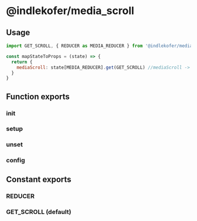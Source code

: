 # @indlekofer/media_scroll

## Usage

```js
import GET_SCROLL, { REDUCER as MEDIA_REDUCER } from '@indlekofer/media_scroll';

const mapStateToProps = (state) => {
  return {
    mediaScroll: state[MEDIA_REDUCER].get(GET_SCROLL) //mediaScroll -> {y = null, x = null, prevY = null, prevX = null}
  }
}

```

## Function exports

### init

### setup

### unset

### config

## Constant exports

### REDUCER

### GET_SCROLL (default)
